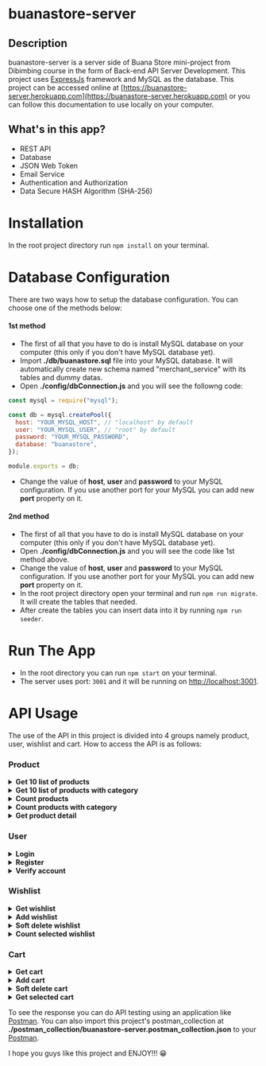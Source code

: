 # buanastore-server

## Description

buanastore-server is a server side of Buana Store mini-project from Dibimbing course in the form of Back-end API Server Development. This project uses [ExpressJs](https://www.npmjs.com/package/express) framework and MySQL as the database.
This project can be accessed online at [https://buanastore-server.herokuapp.com](https://buanastore-server.herokuapp.com) or you can follow this documentation to use locally on your computer.

## What's in this app?

- REST API
- Database
- JSON Web Token
- Email Service
- Authentication and Authorization
- Data Secure HASH Algorithm (SHA-256)

# Installation

In the root project directory run `npm install` on your terminal.

# Database Configuration

There are two ways how to setup the database configuration. You can choose one of the methods below:

#### 1st method

- The first of all that you have to do is install MySQL database on your computer (this only if you don't have MySQL database yet).
- Import **./db/buanastore.sql** file into your MySQL database. It will automatically create new schema named "merchant_service" with its tables and dummy datas.
- Open **./config/dbConnection.js** and you will see the followng code:

```javascript
const mysql = require("mysql");

const db = mysql.createPool({
  host: "YOUR_MYSQL_HOST", // "localhost" by default
  user: "YOUR_MYSQL_USER", // "root" by default
  password: "YOUR_MYSQL_PASSWORD",
  database: "buanastore",
});

module.exports = db;
```

- Change the value of **host**, **user** and **password** to your MySQL configuration. If you use another port for your MySQL you can add new **port** property on it.

#### 2nd method

- The first of all that you have to do is install MySQL database on your computer (this only if you don't have MySQL database yet).
- Open **./config/dbConnection.js** and you will see the code like 1st method above.
- Change the value of **host**, **user** and **password** to your MySQL configuration. If you use another port for your MySQL you can add new **port** property on it.
- In the root project directory open your terminal and run `npm run migrate`. It will create the tables that needed.
- After create the tables you can insert data into it by running `npm run seeder`.

# Run The App

- In the root directory you can run `npm start` on your terminal.
- The server uses port: `3001` and it will be running on [http://localhost:3001](http://localhost:3001).

# API Usage

The use of the API in this project is divided into 4 groups namely product, user, wishlist and cart. How to access the API is as follows:

### Product

<details>
<summary><b>Get 10 list of products</b></summary>

<p>

`GET` `/product/{index}`

_Parameters:_ path

- `index` integer \*required (index of array)

_Response:_ JSON

- `status: 200` get products success

```json
[
  {
    "code": "string",
    "product_name": "string",
    "price": "integer",
    "discount_value": "integer"
  }
]
```

</p>
</details>

<details>
<summary><b>Get 10 list of products with category</b></summary>

<p>

`GET` `/product/category/{index}`

_Parameters:_ path, query

- `index` integer \*required (path) (index of array)
- `key` string \*required (query) (see `tag` table on database as reference)
- \* You can add `key` as category parameter more than one. Example: `key1`, `key2`, `key3` and so on.

_Response:_ JSON

- `status: 200` get products success

```json
[
  {
    "code": "string",
    "product_name": "string",
    "price": "integer",
    "discount_value": "integer"
  }
]
```

- `status: 404` product not found

```json
{
  "message": "Product not found."
}
```

</p>
</details>

<details>
<summary><b>Count products</b></summary>

<p>

`GET` `/product/count`

_Parameters:_ none

_Response:_ JSON

- `status: 200` count products success

```json
[
  {
    "total": "integer"
  }
]
```

</p>
</details>

<details>
<summary><b>Count products with category</b></summary>

<p>

`GET` `/product/category/count`

_Parameters:_ query

- `key` string \*required (see `tag` table on database as reference)
- \* You can add `key` as category parameter more than one. Example: `key1`, `key2`, `key3` and so on.

_Response:_ JSON

- `status: 200` count products success

```json
[
  {
    "total": "integer"
  }
]
```

- `status: 404` product not found

```json
{
  "message": "Product not found."
}
```

</p>
</details>

<details>
<summary><b>Get product detail</b></summary>

<p>

`GET` `/product/detail`

_Parameters:_ query

- `code` string \*required

_Response:_ JSON

- `status: 200` get product detail success

```json
[
  {
    "code": "string",
    "product_name": "string",
    "price": "integer",
    "discount_value": "integer",
    "description": "string"
  }
]
```

- `status: 404` product not found

```json
{
  "message": "Product with code '(string)' not found."
}
```

</p>
</details>

### User

<details>
<summary><b>Login</b></summary>

<p>

`POST` `/signin`

_Parameters:_ body

- `email` string, valid email format \*required
- `password` string, min:8 \*required

_Response:_ JSON

- `status: 200` login success

```json
{
  "message": "Sign in success!",
  "data": {
    "token": "token"
  }
}
```

- `status: 400` unverified account

```json
{
  "message": "Please verify your account."
}
```

- `status: 403` wrong email or password

```json
{
  "message": "Wrong email or password."
}
```

- `status: 400` parameters validation failed

```json
{
  "message": {
    "param_key": ["error message array"]
  }
}
```

</p>
</details>

<details>
<summary><b>Register</b></summary>

<p>

`POST` `/signup`

_Parameters:_ body

- `first_name` string \*required
- `last_name` string \*required
- `email` string, valid email format \*required
- `password` string, min:8 \*required
- `password_confirmation` string, min:8 \*required

_Response:_ JSON

- `status: 200` registration success

```json
{
  "message": "Registration success! Please check your email and verify your account."
}
```

- `status: 500` email service error

```json
{
  "message": "Oops, there is a little technical problem. Please try again later."
}
```

- `status: 400` user already exist

```json
{
  "message": "User already exist! Use another email."
}
```

- `status: 400` parameters validation failed

```json
{
  "message": {
    "param_key": ["error message array"]
  }
}
```

</p>
</details>

<details>
<summary><b>Verify account</b></summary>

<p>

`GET` `/account/verify`

_Parameters:_ query

- `token` token \*required

_Response:_ JSON

- `status: 200` verification success

```json
{
  "message": "Account verification success."
}
```

- `status: 400` already verified

```json
{
  "message": "Account is already verified."
}
```

- `status: 401` invalid token

```json
{
  "message": "Invalid Token."
}
```

</p>
</details>

### Wishlist

<details>
<summary><b>Get wishlist</b></summary>

<p>

`GET` `/wishlist`

_Authorization:_ Bearer Token

- `token` token from login response \*required

_Parameters:_ none

_Response:_ JSON

- `status: 200` get wishlist success

```json
[
  {
    "user_id": "integer",
    "product_code": "string",
    "product_name": "string"
  }
]
```

- `status: 404` wishlist doesn't exist

```json
{
  "message": "You dont have wishlist yet."
}
```

- `status: 401` unauthorized

```json
{
  "message": "Unauthorized."
}
```

- `status: 400` wrong authorization format

```json
{
  "auth": false,
  "message": "Wrong authorization format."
}
```

- `status: 401` token expired

```json
{
  "auth": false,
  "message": "Token expired."
}
```

- `status: 401` authorization failed

```json
{
  "auth": false,
  "message": "Invalid Token."
}
```

</p>
</details>

<details>
<summary><b>Add wishlist</b></summary>

<p>

`POST` `/wishlist`

_Authorization:_ Bearer Token

- `token` token from login response \*required

_Parameters:_ body

- `product_code` string \*required

_Response:_ JSON

- `status: 200` add wishlist success

```json
{
  "message": "Successfully added to wishlist."
}
```

- `status: 401` unauthorized

```json
{
  "message": "Unauthorized."
}
```

- `status: 400` wrong authorization format

```json
{
  "auth": false,
  "message": "Wrong authorization format."
}
```

- `status: 401` token expired

```json
{
  "auth": false,
  "message": "Token expired."
}
```

- `status: 401` authorization failed

```json
{
  "auth": false,
  "message": "Invalid Token."
}
```

</p>
</details>

<details>
<summary><b>Soft delete wishlist</b></summary>

<p>

`PUT` `/wishlist/softDelete`

_Authorization:_ Bearer Token

- `token` token from login response \*required

_Parameters:_ body

- `product_code` string \*required

_Response:_ JSON

- `status: 200` soft delete wishlist success

```json
{
  "message": "Successfully soft deleted."
}
```

- `status: 401` unauthorized

```json
{
  "message": "Unauthorized."
}
```

- `status: 400` wrong authorization format

```json
{
  "auth": false,
  "message": "Wrong authorization format."
}
```

- `status: 401` token expired

```json
{
  "auth": false,
  "message": "Token expired."
}
```

- `status: 401` authorization failed

```json
{
  "auth": false,
  "message": "Invalid Token."
}
```

</p>
</details>

<details>
<summary><b>Count selected wishlist</b></summary>

<p>

`GET` `/wishlist/checkSelected`

_Authorization:_ Bearer Token

- `token` token from login response \*required

_Parameters:_ query

- `product_code` string \*required

_Response:_ JSON

- `status: 200` count selected wishlist success

```json
[
  {
    "count": "integer"
  }
]
```

- `status: 404` selected wishlist doesn't exist

```json
{
  "message": "Selected item not found."
}
```

- `status: 401` unauthorized

```json
{
  "message": "Unauthorized."
}
```

- `status: 400` wrong authorization format

```json
{
  "auth": false,
  "message": "Wrong authorization format."
}
```

- `status: 401` token expired

```json
{
  "auth": false,
  "message": "Token expired."
}
```

- `status: 401` authorization failed

```json
{
  "auth": false,
  "message": "Invalid Token."
}
```

</p>
</details>

### Cart

<details>
<summary><b>Get cart</b></summary>

<p>

`GET` `/cart`

_Authorization:_ Bearer Token

- `token` token from login response \*required

_Parameters:_ none

_Response:_ JSON

- `status: 200` get cart success

```json
[
  {
    "user_id": "integer",
    "product_code": "string",
    "product_name": "string"
  }
]
```

- `status: 404` cart doesn't exist

```json
{
  "message": "No item found in your cart."
}
```

- `status: 401` unauthorized

```json
{
  "message": "Unauthorized."
}
```

- `status: 400` wrong authorization format

```json
{
  "auth": false,
  "message": "Wrong authorization format."
}
```

- `status: 401` token expired

```json
{
  "auth": false,
  "message": "Token expired."
}
```

- `status: 401` authorization failed

```json
{
  "auth": false,
  "message": "Invalid Token."
}
```

</p>
</details>

<details>
<summary><b>Add cart</b></summary>

<p>

`POST` `/cart`

_Authorization:_ Bearer Token

- `token` token from login response \*required

_Parameters:_ body

- `product_code` string \*required

_Response:_ JSON

- `status: 200` add cart success

```json
{
  "message": "Successfully added to cart."
}
```

- `status: 401` unauthorized

```json
{
  "message": "Unauthorized."
}
```

- `status: 400` wrong authorization format

```json
{
  "auth": false,
  "message": "Wrong authorization format."
}
```

- `status: 401` token expired

```json
{
  "auth": false,
  "message": "Token expired."
}
```

- `status: 401` authorization failed

```json
{
  "auth": false,
  "message": "Invalid Token."
}
```

</p>
</details>

<details>
<summary><b>Soft delete cart</b></summary>

<p>

`PUT` `/cart/softDelete`

_Authorization:_ Bearer Token

- `token` token from login response \*required

_Parameters:_ body

- `product_code` string \*required

_Response:_ JSON

- `status: 200` soft delete cart success

```json
{
  "message": "Successfully soft deleted."
}
```

- `status: 401` unauthorized

```json
{
  "message": "Unauthorized."
}
```

- `status: 400` wrong authorization format

```json
{
  "auth": false,
  "message": "Wrong authorization format."
}
```

- `status: 401` token expired

```json
{
  "auth": false,
  "message": "Token expired."
}
```

- `status: 401` authorization failed

```json
{
  "auth": false,
  "message": "Invalid Token."
}
```

</p>
</details>

<details>
<summary><b>Get selected cart</b></summary>

<p>

`GET` `/cart/checkSelected`

_Authorization:_ Bearer Token

- `token` token from login response \*required

_Parameters:_ query

- `product_code` string \*required

_Response:_ JSON

- `status: 200` get selected cart success

```json
[
  {
    "count": "integer"
  }
]
```

- `status: 404` selected cart doesn't exist

```json
{
  "message": "Selected item not found."
}
```

- `status: 401` unauthorized

```json
{
  "message": "Unauthorized."
}
```

- `status: 400` wrong authorization format

```json
{
  "auth": false,
  "message": "Wrong authorization format."
}
```

- `status: 401` token expired

```json
{
  "auth": false,
  "message": "Token expired."
}
```

- `status: 401` authorization failed

```json
{
  "auth": false,
  "message": "Invalid Token."
}
```

</p>
</details>

To see the response you can do API testing using an application like [Postman](https://www.postman.com/).
You can also import this project's postman_collection at **./postman_collection/buanastore-server.postman_collection.json** to your [Postman](https://www.postman.com/).

I hope you guys like this project and ENJOY!!! :grin:
